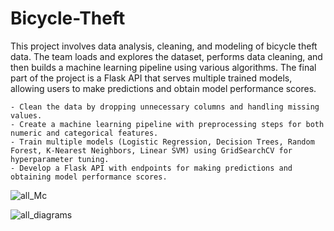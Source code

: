 # Bicycle-Theft
This project involves data analysis, cleaning, and modeling of bicycle theft data. The team loads and explores the dataset, performs data cleaning, and then builds a machine learning pipeline using various algorithms. The final part of the project is a Flask API that serves multiple trained models, allowing users to make predictions and obtain model performance scores.

    - Clean the data by dropping unnecessary columns and handling missing values.
    - Create a machine learning pipeline with preprocessing steps for both numeric and categorical features.
    - Train multiple models (Logistic Regression, Decision Trees, Random Forest, K-Nearest Neighbors, Linear SVM) using GridSearchCV for       hyperparameter tuning.
    - Develop a Flask API with endpoints for making predictions and obtaining model performance scores.
    
![all_Mc](https://github.com/HannahTech/Bicycle-Theft/assets/81828685/b332adba-a0b4-4975-98e6-0a554921e58c)

![all_diagrams](https://github.com/HannahTech/Bicycle-Theft/assets/81828685/6181213d-71ca-4fba-9ecd-e00fd1081d74)
